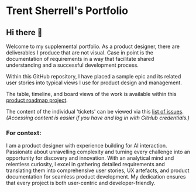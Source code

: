 # Trent Sherrell's Portfolio

## Hi there 👋

Welcome to my supplemental portfolio. As a product designer, there are deliverables I produce that are not visual. Case in point is the documentation of requirements in a way that facilitate shared understanding and a successful development process.

Within this GitHub repository, I have placed a sample epic and its related user stories into typical views I use for product design and management.

The table, timeline, and board views of the work is available within this [product roadmap project](https://github.com/users/tsherrell/projects/5).

The content of the individual 'tickets' can be viewed via this [list of issues](https://github.com/tsherrell/Portfolio/issues).
_(Accessing content is easier if you have and log in with GitHub credentials.)_

### For context:
I am a product designer with experience building for AI interaction. Passionate about unravelling complexity and turning every challenge into an opportunity for discovery and innovation. With an analytical mind and relentless curiosity, I excel in gathering detailed requirements and translating them into comprehensive user stories, UX artefacts, and product documentation for seamless product development. My dedication ensures that every project is both user-centric and developer-friendly.
